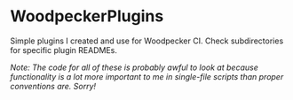 # WoodpeckerPlugins
Simple plugins I created and use for Woodpecker CI. Check subdirectories for specific plugin READMEs.

*Note: The code for all of these is probably awful to look at because functionality is a lot more important to me in single-file scripts than proper conventions are. Sorry!*
